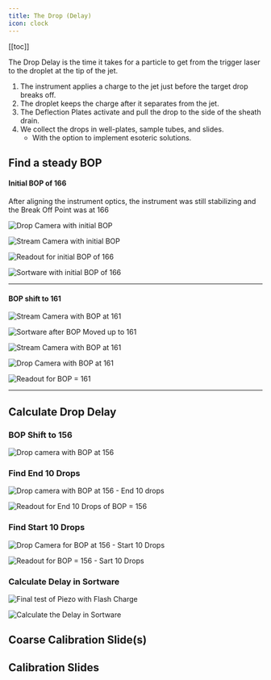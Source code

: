 ```yaml
---
title: The Drop (Delay)
icon: clock
---
```




<!-- Reference Links -->
<!-- Usage -->
<!-- [img-label]: ./assets/filename.png -->
<!-- ![Caption Text][img-label] -->
<!-- Assets -->
[img-drop166-cam-stream]: ./assets/img-drop166/ifm-startup-main-t1056-013a-drop166-pz4p99-camera-stream.png
[img-drop166-cam-drop]: ./assets/img-drop166/ifm-startup-main-t1056-013b-drop166-pz4p99-camera-drop.png
[img-drop166-readout]: ./assets/img-drop166/ifm-startup-main-t1056-014-drop166-pz4p99-readout-drop.png
[img-drop166-sortware]: ./assets/img-drop166/ifm-startup-main-t1057-015-drop166-pz4p99-sortware-found-bop.png

[img-drop161-cam-stream-016]: ./assets/img-drop161/ifm-startup-main-t1123-016-drop161-pz4p99-camera-stream.png  
[img-drop161-sortware]: ./assets/img-drop161/ifm-startup-main-t1057-015-drop161-pz4p99-sortware-found-bop.png
[img-drop161-cam-stream-018]: ./assets/img-drop161/ifm-startup-main-t1150-018a-drop161-pz4p88-camera-stream.png
[img-drop161-cam-drop-018]: ./assets/img-drop161/ifm-startup-main-t1150-018b-drop161-pz4p88-camera-drop.png
[img-drop161-readout]: ./assets/img-drop161/ifm-startup-main-t1150-019-drop161-pz4p88-readout-drop.png

[img-drop156-cam-drop-bop]: ./assets/img-drop156/ifm-startup-main-t1155-022-drop156-pz4p40-camera-drop-bop.png

[img-drop156-cam-drop-end-10]: ./assets/img-drop156/ifm-startup-main-t1156-023-drop156-pz4p40-camera-drop-end-10.png
[img-drop156-readout-end-10]: ./assets/img-drop156/ifm-startup-main-t1156-024-drop156-pz4p40-readout-drop-end-10.png

[img-drop156-cam-drop-start-10]: ./assets/img-drop156/ifm-startup-main-t1157-026-drop156-pz4p31-camera-drop-start-10.png
[img-drop156-readout-start-10]: ./assets/img-drop156/ifm-startup-main-t1157-027-drop156-pz4p31-readout-drop-start-10.png

[img-drop156-sw-flash-charge]: ./assets/img-drop156/ifm-startup-main-t1200-030-drop156-pz4p31-sortware-bop-steady-short-flash-on.png 
[img-drop156-sw-calculate-delay]: ./assets/img-drop156/ifm-startup-main-t1201-031-drop156-pz4p31-sortware-bop-steady-calculate-delay.png
<!-- URLs -->

<!-- End Ref Links -->


[[toc]]



The Drop Delay is the time it takes for a particle to get from the trigger laser to the droplet at the tip of the jet. 

1.  The instrument applies a charge to the jet just before the target drop breaks off.
2.  The droplet keeps the charge after it separates from the jet.
3.  The Deflection Plates activate and pull the drop to the side of the sheath drain.
4.  We collect the drops in well-plates, sample tubes, and slides. 
    -   With the option to implement esoteric solutions.


## Find a steady BOP

#### Initial BOP of 166

After aligning the instrument optics, the instrument was still stabilizing and the Break Off Point was at 166

![Drop Camera with initial BOP][img-drop166-cam-drop]

![Stream Camera with initial BOP][img-drop166-cam-stream]

![Readout for initial BOP of 166][img-drop166-readout]

![Sortware with initial BOP of 166][img-drop166-sortware]

---

#### BOP shift to 161


![Stream Camera with BOP at 161][img-drop161-cam-stream-016]

![Sortware after BOP Moved up to 161][img-drop161-sortware]

![Stream Camera with BOP at 161][img-drop161-cam-stream-018]

![Drop Camera with BOP at 161][img-drop161-cam-drop-018]

![Readout for BOP = 161][img-drop161-readout]

---

## Calculate Drop Delay



### BOP Shift to 156

![Drop camera with BOP at 156][img-drop156-cam-drop-bop]


### Find End 10 Drops

![Drop camera with BOP at 156 - End 10 drops][img-drop156-cam-drop-end-10]

![Readout for End 10 Drops of BOP = 156][img-drop156-readout-end-10]


### Find Start 10 Drops

![Drop Camera for BOP at 156 - Start 10 Drops][img-drop156-cam-drop-start-10]

![Readout for BOP = 156 - Sart 10 Drops][img-drop156-readout-start-10]


### Calculate Delay in Sortware

![Final test of Piezo with Flash Charge][img-drop156-sw-flash-charge]

![Calculate the Delay in Sortware][img-drop156-sw-calculate-delay]











## Coarse Calibration Slide(s)



## Calibration Slides 
